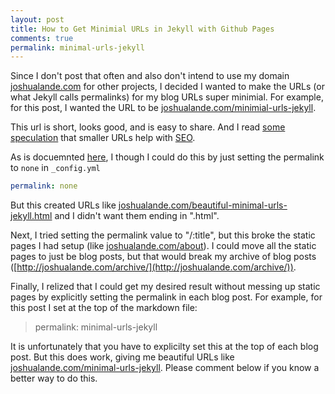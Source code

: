```yaml
---
layout: post
title: How to Get Minimial URLs in Jekyll with Github Pages
comments: true
permalink: minimal-urls-jekyll
---
```


Since I don't post that often and also don't intend to use my domain
[joshualande.com](joshualande.com) for other projects, I decided I
wanted to make the URLs (or what Jekyll calls permalinks) for my
blog URLs super minimial.  For example, for this post, I wanted the
URL to be [joshualande.com/minimial-urls-jekyll](joshualande.com/minimial-urls-jekyll).

This url is short, looks good, and is easy to share.  And I read
[some
speculation](http://davidtuite.com/posts/how-to-manage-permalinks-in-jekyll)
that smaller URLs help with
[SEO](http://en.wikipedia.org/wiki/Search_engine_optimization).

As is docuemnted [here](http://jekyllrb.com/docs/permalinks/), I
though I could do this by just setting the permalink to `none` in `_config.yml`
```yml
permalink: none
```

But this created URLs like
[joshualande.com/beautiful-minimal-urls-jekyll.html](joshualande.com/beautiful-minimal-urls-jekyll.html)
and I didn't want them ending in ".html".

Next, I tried setting the permalink value to "/:title", but this
broke the static pages I had setup (like
[joshualande.com/about](joshualande.com/about)).  I could move all
the static pages to just be blog posts, but that would break my
archive of blog posts
([http://joshualande.com/archive/](http://joshualande.com/archive/)).

Finally, I relized that I could get my desired result without messing
up static pages by explicitly setting the permalink in each blog
post.  For example, for this post I set at the top of the markdown
file:

> permalink: minimal-urls-jekyll

It is unfortunately that you have to explicilty set this at the top
of each blog post. But this does work, giving me beautiful URLs
like
[joshualande.com/minimal-urls-jekyll](joshualande.com/minimal-urls-jekyll).
Please comment below if you know a better way to do this.
